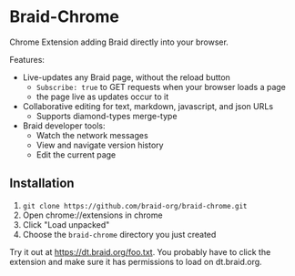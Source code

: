 # Braid-Chrome

Chrome Extension adding Braid directly into your browser.

Features:
- Live-updates any Braid page, without the reload button
  - `Subscribe: true` to GET requests when your browser loads a page
  - the page live as updates occur to it
- Collaborative editing for text, markdown, javascript, and json URLs
  - Supports diamond-types merge-type
- Braid developer tools:
  - Watch the network messages
  - View and navigate version history
  - Edit the current page

## Installation

1. `git clone https://github.com/braid-org/braid-chrome.git`
2. Open chrome://extensions in chrome
3. Click "Load unpacked"
4. Choose the `braid-chrome` directory you just created

Try it out at https://dt.braid.org/foo.txt.  You probably have to click the
extension and make sure it has permissions to load on dt.braid.org.